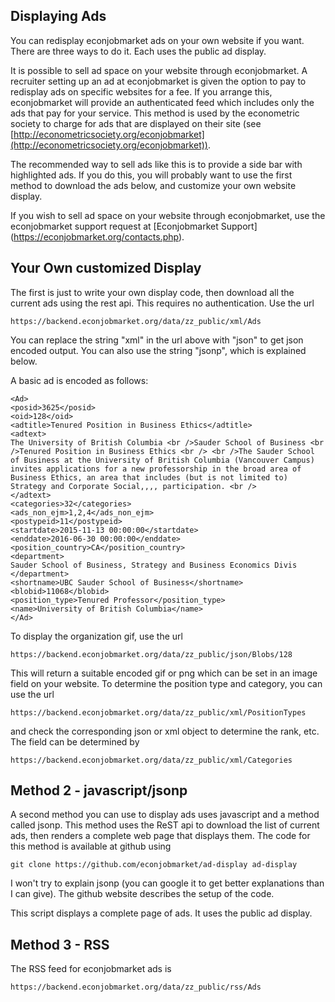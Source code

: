 ## Displaying Ads

You can redisplay econjobmarket ads on your own website if you want. There are three ways to do it. Each uses the public ad display.

It is possible to sell ad space on your website through econjobmarket. A recruiter setting up an ad at econjobmarket is given the option to pay to redisplay ads on specific websites for a fee.  If you arrange this, econjobmarket will provide an authenticated feed which includes only the ads that pay for your service.  This method is used by the econometric society to charge for ads that are displayed on their site (see [http://econometricsociety.org/econjobmarket](http://econometricsociety.org/econjobmarket)).

The recommended way to sell ads like this is to provide a side bar with highlighted ads. If you do this, you will probably want to use the first method to download the ads below, and customize your own website display.

If you wish to sell ad space on your website through econjobmarket, use the econjobmarket support request at [Econjobmarket Support] (https://econjobmarket.org/contacts.php).

## Your Own customized Display

The first is just to write your own display code, then download all the current ads using the rest api.  This requires no authentication.  Use the url
```
https://backend.econjobmarket.org/data/zz_public/xml/Ads
```
You can replace the string "xml" in the url above with "json" to get json encoded output.  You can also use the string "jsonp", which is explained below. 

A basic ad is encoded as follows:
```
<Ad>
<posid>3625</posid>
<oid>128</oid>
<adtitle>Tenured Position in Business Ethics</adtitle>
<adtext>
The University of British Columbia <br />Sauder School of Business <br />Tenured Position in Business Ethics <br /> <br />The Sauder School of Business at the University of British Columbia (Vancouver Campus) invites applications for a new professorship in the broad area of Business Ethics, an area that includes (but is not limited to) Strategy and Corporate Social,,,, participation. <br />
</adtext>
<categories>32</categories>
<ads_non_ejm>1,2,4</ads_non_ejm>
<postypeid>11</postypeid>
<startdate>2015-11-13 00:00:00</startdate>
<enddate>2016-06-30 00:00:00</enddate>
<position_country>CA</position_country>
<department>
Sauder School of Business, Strategy and Business Economics Divis
</department>
<shortname>UBC Sauder School of Business</shortname>
<blobid>11068</blobid>
<position_type>Tenured Professor</position_type>
<name>University of British Columbia</name>
</Ad>
```

To display the organization gif, use the url

```
https://backend.econjobmarket.org/data/zz_public/json/Blobs/128
```
This will return a suitable encoded gif or png which can be set in an image field on your website.
To determine the position type and category, you can use the url
```
https://backend.econjobmarket.org/data/zz_public/xml/PositionTypes
``` 
and check the corresponding json or xml object to determine the rank, etc.  The field can be determined by
```
https://backend.econjobmarket.org/data/zz_public/xml/Categories
```
## Method 2 - javascript/jsonp

A second method you can use to display ads uses javascript and a method called jsonp.  This method uses the ReST api to download the list of current ads, then renders a complete web page that displays them. The code for this method is available at github using
```
git clone https://github.com/econjobmarket/ad-display ad-display
```
I won't try to explain jsonp (you can google it to get better explanations than I can give).  The github website describes the setup of the code.

This script displays a complete page of ads. It uses the public ad display.
## Method 3 - RSS
The RSS feed for econjobmarket ads is
```
https://backend.econjobmarket.org/data/zz_public/rss/Ads
```
